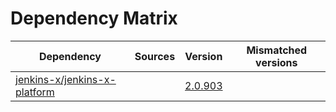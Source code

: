 # Dependency Matrix

Dependency | Sources | Version | Mismatched versions
---------- | ------- | ------- | -------------------
[jenkins-x/jenkins-x-platform](https://github.com/jenkins-x/jenkins-x-platform) |  | [2.0.903](https://github.com/jenkins-x/jenkins-x-platform/releases/tag/v2.0.903) | 
